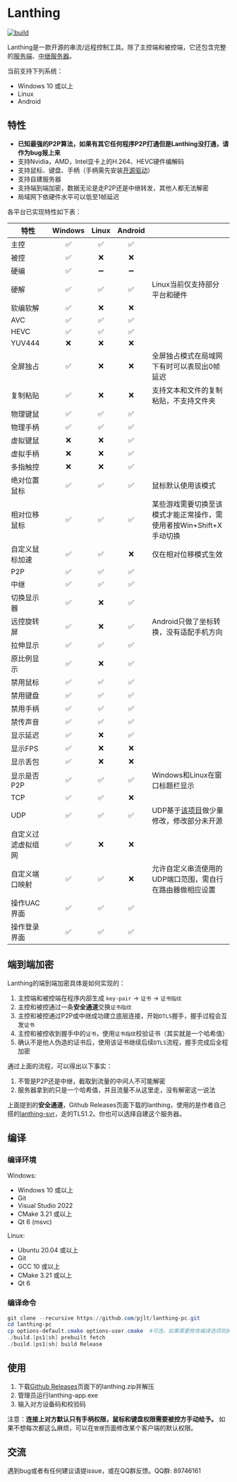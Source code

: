 # Lanthing

[![build](https://github.com/pjlt/lanthing-pc/actions/workflows/build.yml/badge.svg)](https://github.com/pjlt/lanthing-pc/actions/workflows/build.yml)

Lanthing是一款开源的串流/远程控制工具。除了主控端和被控端，它还包含完整的[服务端](https://github.com/pjlt/lanthing-svr)、[中继服务器](https://github.com/pjlt/relay)。

当前支持下列系统：

* Windows 10 或以上
* Linux
* Android

## 特性

* **已知最强的P2P算法，如果有其它任何程序P2P打通但是Lanthing没打通，请作为bug报上来**
* 支持Nvidia，AMD，Intel显卡上的H.264、HEVC硬件编解码
* 支持鼠标、键盘、手柄（手柄需先安装[开源驱动](https://github.com/nefarius/ViGEmBus/releases)）
* 支持自建服务器
* 支持端到端加密，数据无论是走P2P还是中继转发，其他人都无法解密
* 局域网下依硬件水平可以低至1帧延迟

各平台已实现特性如下表：

|特性     |Windows|Linux|Android||
|--------|:-----:|:-----:|:-----:|-----|
|主控    |✅|✅|✅|
|被控    |✅|❌|❌|
|硬编    |✅|➖|➖|
|硬解    |✅|✅|✅|Linux当前仅支持部分平台和硬件|
|软编软解|✅|❌|❌|
|AVC    |✅|✅|✅|
|HEVC    |✅|✅|✅|
|YUV444|❌|❌|❌|
|全屏独占|✅|❌|❌|全屏独占模式在局域网下有时可以表现出0帧延迟|
|复制粘贴|✅|❌|❌|支持文本和文件的复制粘贴，不支持文件夹|
|物理键鼠|✅|✅|✅|
|物理手柄|✅|✅|✅|
|虚拟键鼠|❌|❌|✅|
|虚拟手柄|❌|❌|✅|
|多指触控|❌|❌|✅|
|绝对位置鼠标|✅|✅|✅|鼠标默认使用该模式|
|相对位移鼠标|✅|✅|✅|某些游戏需要切换至该模式才能正常操作，需使用者按Win+Shift+X手动切换|
|自定义鼠标加速|✅|✅|❌|仅在相对位移模式生效|
|P2P    |✅|✅|✅|
|中继    |✅|✅|✅|
|切换显示器|✅|❌|✅|
|远控旋转屏|✅|❌|✅|Android只做了坐标转换，没有适配手机方向|
|拉伸显示|✅|✅|✅|
|原比例显示|✅|❌|✅|
|禁用鼠标|✅|✅|✅|
|禁用键盘|✅|✅|✅|
|禁用手柄|✅|✅|✅|
|禁传声音|✅|✅|✅|
|显示延迟|✅|❌|✅|
|显示FPS|✅|❌|❌|
|显示丢包|✅|❌|❌|
|显示是否P2P|✅|✅|✅|Windows和Linux在窗口标题栏显示|
|TCP|✅|✅|❌|
|UDP|✅|✅|✅|UDP基于[该项目](https://webrtc.googlesource.com/src/)做少量修改，修改部分未开源|
|自定义过滤虚拟组网|✅|❌|❌|
|自定义端口映射|✅|✅|❌|允许自定义串流使用的UDP端口范围，需自行在路由器做相应设置|
|操作UAC界面|✅|✅|✅|
|操作登录界面|✅|✅|✅|


## 端到端加密

Lanthing的端到端加密具体是如何实现的：
1. 主控端和被控端在程序内部生成 `key-pair` -> `证书` -> `证书指纹`
2. 主控和被控通过一条**安全通道**交换`证书指纹`
3. 主控和被控通过P2P或中继成功建立底层连接，开始`DTLS`握手，握手过程会互发`证书`
4. 主控和被控收到握手中的`证书`，使用`证书指纹`校验证书（其实就是一个哈希值）
5. 确认不是他人伪造的证书后，使用该证书继续后续`DTLS`流程，握手完成后全程加密

通过上面的流程，可以得出以下事实：
1. 不管是P2P还是中继，截取到流量的中间人不可能解密
2. 服务器拿到的只是一个哈希值，并且流量不从这里走，没有解密这一说法

上面提到的**安全通道**，Github Releases页面下载的lanthing，使用的是作者自己搭的[lanthing-svr](https://github.com/pjlt/lanthing-svr)，走的TLS1.2。你也可以选择自建这个服务器。

## 编译

### 编译环境

Windows:

* Windows 10 或以上
* Git
* Visual Studio 2022
* CMake 3.21 或以上
* Qt 6 (msvc)

Linux:

* Ubuntu 20.04 或以上
* Git
* GCC 10 或以上
* CMake 3.21 或以上
* Qt 6

### 编译命令

```powershell
git clone --recursive https://github.com/pjlt/lanthing-pc.git
cd lanthing-pc
cp options-default.cmake options-user.cmake  #可选，如果需要修改编译选项则执行此步，并修改相应选项；如果QT不在环境变量里，则必须修改LT_QT_CMAKE_PATH
./build.[ps1|sh] prebuilt fetch
./build.[ps1|sh] build Release
```

## 使用

1. 下载[Github Releases](https://github.com/pjlt/lanthing-pc/releases)页面下的lanthing.zip并解压
2. 管理员运行lanthing-app.exe
3. 输入对方设备码和校验码

注意：**连接上对方默认只有手柄权限，鼠标和键盘权限需要被控方手动给予。** 如果不想每次都这么麻烦，可以在`管理`页面修改某个客户端的默认权限。


## 交流

遇到bug或者有任何建议请提issue，或在QQ群反馈。QQ群: 89746161
